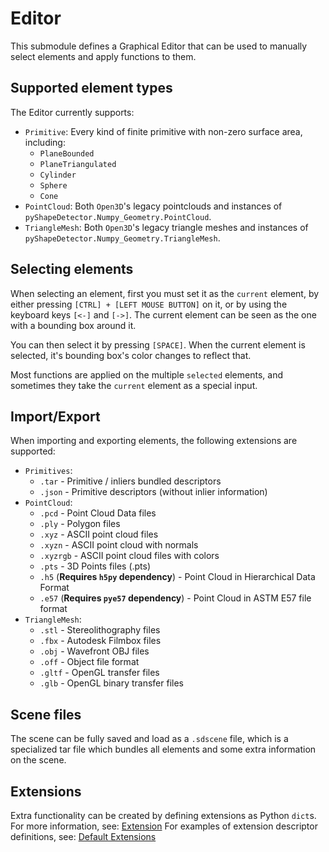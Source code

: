 # Editor

This submodule defines a Graphical Editor that can be used to manually select elements and apply functions to them.

## Supported element types
The Editor currently supports:
- `Primitive`: Every kind of finite primitive with non-zero surface area, including:
  - `PlaneBounded`
  - `PlaneTriangulated`
  - `Cylinder`
  - `Sphere`
  - `Cone`
- `PointCloud`: Both `Open3D`'s legacy pointclouds and instances of `pyShapeDetector.Numpy_Geometry.PointCloud`.
- `TriangleMesh`: Both `Open3D`'s legacy triangle meshes and instances of `pyShapeDetector.Numpy_Geometry.TriangleMesh`.

## Selecting elements
When selecting an element, first you must set it as the `current` element, by either pressing `[CTRL] + [LEFT MOUSE BUTTON]` on it, or by using the keyboard keys `[<-]` and `[->]`.
The current element can be seen as the one with a bounding box around it.

You can then select it by pressing `[SPACE]`. When the current element is selected, it's bounding box's color changes to reflect that.

Most functions are applied on the multiple `selected` elements, and sometimes they take the `current` element as a special input.

## Import/Export
When importing and exporting elements, the following extensions are supported:
- `Primitives`:
  - `.tar` - Primitive / inliers bundled descriptors
  - `.json` - Primitive descriptors (without inlier information)
- `PointCloud`:
  - `.pcd` - Point Cloud Data files
  - `.ply` - Polygon files
  - `.xyz` - ASCII point cloud files
  - `.xyzn` - ASCII point cloud with normals
  - `.xyzrgb` - ASCII point cloud files with colors
  - `.pts` - 3D Points files (.pts)
  - `.h5` (**Requires `h5py` dependency**) - Point Cloud in Hierarchical Data Format
  - `.e57` (**Requires `pye57` dependency**) - Point Cloud in ASTM E57 file format
- `TriangleMesh`:
  - `.stl` - Stereolithography files
  - `.fbx` - Autodesk Filmbox files
  - `.obj` - Wavefront OBJ files
  - `.off` - Object file format
  - `.gltf` - OpenGL transfer files
  - `.glb` - OpenGL binary transfer files

## Scene files
The scene can be fully saved and load as a `.sdscene` file, which is a specialized tar file which bundles all elements and some extra information on the scene.

## Extensions
Extra functionality can be created by defining extensions as Python `dict`s. 
For more information, see: [Extension](https://github.com/evbernardes/pyShapeDetector/tree/main/pyShapeDetector/editor/extension/README.md)
For examples of extension descriptor definitions, see: [Default Extensions](https://github.com/evbernardes/pyShapeDetector/tree/main/pyShapeDetector/editor/extension/default_extensions)
